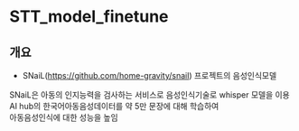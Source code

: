 # STT_model_finetune

## 개요
- SNaiL(https://github.com/home-gravity/snail) 프로젝트의 음성인식모델
 
SNaiL은 아동의 인지능력을 검사하는 서비스로 음성인식기술로 whisper 모델을 이용  
AI hub의 한국어아동음성데이터를 약 5만 문장에 대해 학습하여  
아동음성인식에 대한 성능을 높임


